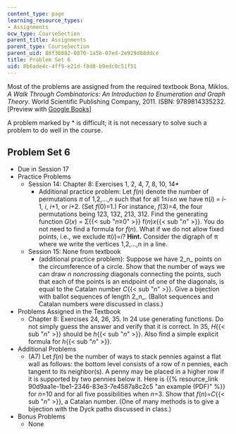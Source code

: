 ```yaml
---
content_type: page
learning_resource_types:
- Assignments
ocw_type: CourseSection
parent_title: Assignments
parent_type: CourseSection
parent_uid: 88f36882-0870-1a5b-07ed-2e929d68ddce
title: Problem Set 6
uid: 8b6ade4c-4ff9-e21d-f8d8-b9edc0c51f51
---
```


Most of the problems are assigned from the required textbook Bona, Miklos. _A Walk Through Combinatorics: An Introduction to Enumeration and Graph Theory_. World Scientific Publishing Company, 2011. ISBN: 9789814335232. \[Preview with [Google Books](http://books.google.com/books?id=TzJ2L9ZmlQUC&pg=PAfrontcover)\]

A problem marked by \* is difficult; it is not necessary to solve such a problem to do well in the course.

Problem Set 6
-------------

*   Due in Session 17
*   Practice Problems
    *   Session 14: Chapter 8: Exercises 1, 2, 4, 7, 8, 10, 14\*
        *   Additional practice problem: Let _f_(_n_) denote the number of permutations _π_ of 1,2,…,_n_ such that for all 1≤_i_≤_n_ we have π(_i_) = _i_\-1, _i_, _i_+1, or _i_+2. (Set _f_(0)=1.) For instance, _f_(3)=4, the four permutations being 123, 132, 213, 312. Find the generating function _G_(_x_) = Σ{{< sub "_n_≥0" >}} f(_n_)_x_{{< sub "_n_" >}}. You do not need to find a formula for _f_(_n_). What if we do not allow fixed points, i.e., we exclude π(_i_)=_i_? **Hint.** Consider the digraph of π where we write the vertices 1,2,…,n in a line.
    *   Session 15: None from textbook
        *   (additional practice problem): Suppose we have 2_n_ points on the circumference of a circle. Show that the number of ways we can draw _n noncrossing_ diagonals connecting the points, such that each of the points is an endpoint of one of the diagonals, is equal to the Catalan number _C_{{< sub "_n_" >}}. Give a bijection with ballot sequences of length 2_n_. (Ballot sequences and Catalan numbers were discussed in class.)
*   Problems Assigned in the Textbook
    *   Chapter 8: Exercises 24, 26, 35. In 24 use generating functions. Do not simply guess the answer and verify that it is correct. In 35, _H_{{< sub "_n_" >}} should be _h_{{< sub "_n_" >}}. Also find a simple explicit formula for _h_{{< sub "_n_" >}}.
*   Additional Problems
    *   (A7) Let _f_(_n_) be the number of ways to stack pennies against a flat wall as follows: the bottom level consists of a row of _n_ pennies, each tangent to its neighbor(s). A penny may be placed in a higher row if it is supported by two pennies below it. Here is {{% resource_link 90d9aa1e-1be1-2346-83e3-7e4587a8c2c5 "an example (PDF)" %}} for _n_\=10 and for all five possibilities when _n_\=3. Show that _f_(_n_)=_C_{{< sub "_n_" >}}, a Catalan number. (One of many methods is to give a bijection with the Dyck paths discussed in class.)
*   Bonus Problems
    *   None